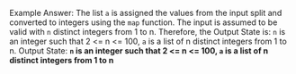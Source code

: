 Example Answer:
The list `a` is assigned the values from the input split and converted to integers using the `map` function. The input is assumed to be valid with `n` distinct integers from 1 to n. Therefore, the Output State is: `n` is an integer such that 2 <= n <= 100, `a` is a list of n distinct integers from 1 to n.
Output State: **`n` is an integer such that 2 <= n <= 100, `a` is a list of n distinct integers from 1 to n**